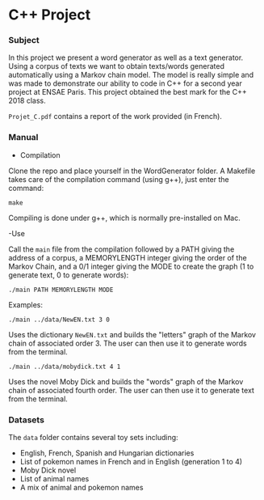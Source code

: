 # C++ Project

### Subject

In this project we present a word generator as well as a text generator. Using a corpus of texts we want to obtain texts/words generated automatically using a Markov chain model. The model is really simple and was made to demonstrate our ability to code in C++ for a second year project at ENSAE Paris. This project obtained the best mark for the C++ 2018 class.

`Projet_C.pdf` contains a report of the work provided (in French).


### Manual

- Compilation

Clone the repo and place yourself in the WordGenerator folder. A Makefile takes care of the compilation command (using g++), just enter the command:
```
make
```
Compiling is done under g++, which is normally pre-installed on Mac.

-Use

Call the `main` file from the compilation followed by a PATH giving the address of a corpus, a MEMORYLENGTH integer giving the order of the Markov Chain, and a 0/1 integer giving the MODE to create the graph (1 to generate text, 0 to generate words):
```
./main PATH MEMORYLENGTH MODE
``` 
Examples: 
```
./main ../data/NewEN.txt 3 0
``` 
Uses the dictionary `NewEN.txt` and builds the "letters" graph of the Markov chain of associated order 3.
The user can then use it to generate words from the terminal.
```
./main ../data/mobydick.txt 4 1
``` 
Uses the novel Moby Dick and builds the "words" graph of the Markov chain of associated fourth order.
The user can then use it to generate text from the terminal.


### Datasets

The `data` folder contains several toy sets including:
- English, French, Spanish and Hungarian dictionaries
- List of pokemon names in French and in English (generation 1 to 4)
- Moby Dick novel
- List of animal names
- A mix of animal and pokemon names
